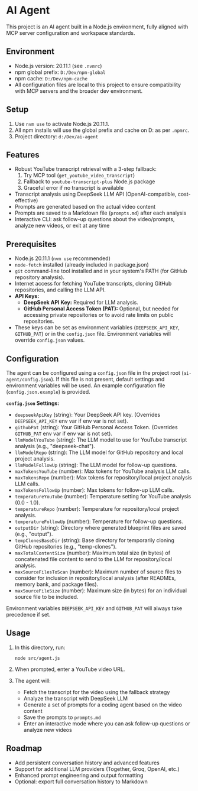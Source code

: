 # AI Agent

This project is an AI agent built in a Node.js environment, fully aligned with MCP server configuration and workspace standards.

## Environment

- Node.js version: 20.11.1 (see `.nvmrc`)
- npm global prefix: `D:/Dev/npm-global`
- npm cache: `D:/Dev/npm-cache`
- All configuration files are local to this project to ensure compatibility with MCP servers and the broader dev environment.

## Setup

1. Use `nvm use` to activate Node.js 20.11.1.
2. All npm installs will use the global prefix and cache on D: as per `.npmrc`.
3. Project directory: `d:/Dev/ai-agent`

## Features

- Robust YouTube transcript retrieval with a 3-step fallback:
  1. Try MCP tool (`get_youtube_video_transcript`)
  2. Fallback to `youtube-transcript-plus` Node.js package
  3. Graceful error if no transcript is available
- Transcript analysis using DeepSeek LLM API (OpenAI-compatible, cost-effective)
- Prompts are generated based on the actual video content
- Prompts are saved to a Markdown file (`prompts.md`) after each analysis
- Interactive CLI: ask follow-up questions about the video/prompts, analyze new videos, or exit at any time

## Prerequisites

- Node.js 20.11.1 (`nvm use` recommended)
- `node-fetch` installed (already included in package.json)
- `git` command-line tool installed and in your system's PATH (for GitHub repository analysis).
- Internet access for fetching YouTube transcripts, cloning GitHub repositories, and calling the LLM API.
- **API Keys:**
  - **DeepSeek API Key:** Required for LLM analysis.
  - **GitHub Personal Access Token (PAT):** Optional, but needed for accessing private repositories or to avoid rate limits on public repositories.
- These keys can be set as environment variables (`DEEPSEEK_API_KEY`, `GITHUB_PAT`) or in the `config.json` file. Environment variables will override `config.json` values.

## Configuration

The agent can be configured using a `config.json` file in the project root (`ai-agent/config.json`). If this file is not present, default settings and environment variables will be used. An example configuration file (`config.json.example`) is provided.

**`config.json` Settings:**

-   `deepseekApiKey` (string): Your DeepSeek API key. (Overrides `DEEPSEEK_API_KEY` env var if env var is not set).
-   `githubPat` (string): Your GitHub Personal Access Token. (Overrides `GITHUB_PAT` env var if env var is not set).
-   `llmModelYouTube` (string): The LLM model to use for YouTube transcript analysis (e.g., "deepseek-chat").
-   `llmModelRepo` (string): The LLM model for GitHub repository and local project analysis.
-   `llmModelFollowUp` (string): The LLM model for follow-up questions.
-   `maxTokensYouTube` (number): Max tokens for YouTube analysis LLM calls.
-   `maxTokensRepo` (number): Max tokens for repository/local project analysis LLM calls.
-   `maxTokensFollowUp` (number): Max tokens for follow-up LLM calls.
-   `temperatureYouTube` (number): Temperature setting for YouTube analysis (0.0 - 1.0).
-   `temperatureRepo` (number): Temperature for repository/local project analysis.
-   `temperatureFollowUp` (number): Temperature for follow-up questions.
-   `outputDir` (string): Directory where generated blueprint files are saved (e.g., "output").
-   `tempClonesBaseDir` (string): Base directory for temporarily cloning GitHub repositories (e.g., "temp-clones").
-   `maxTotalContentSize` (number): Maximum total size (in bytes) of concatenated file content to send to the LLM for repository/local analysis.
-   `maxSourceFilesToScan` (number): Maximum number of source files to consider for inclusion in repository/local analysis (after READMEs, memory bank, and package files).
-   `maxSourceFileSize` (number): Maximum size (in bytes) for an individual source file to be included.

Environment variables `DEEPSEEK_API_KEY` and `GITHUB_PAT` will always take precedence if set.

## Usage

1. In this directory, run:

   ```
   node src/agent.js
   ```

2. When prompted, enter a YouTube video URL.

3. The agent will:
   - Fetch the transcript for the video using the fallback strategy
   - Analyze the transcript with DeepSeek LLM
   - Generate a set of prompts for a coding agent based on the video content
   - Save the prompts to `prompts.md`
   - Enter an interactive mode where you can ask follow-up questions or analyze new videos

## Roadmap

- Add persistent conversation history and advanced features
- Support for additional LLM providers (Together, Groq, OpenAI, etc.)
- Enhanced prompt engineering and output formatting
- Optional: export full conversation history to Markdown

